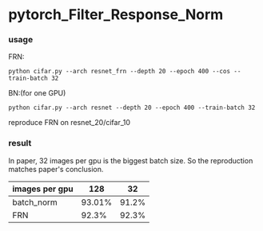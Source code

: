 # pytorch_Filter_Response_Norm
### usage
FRN:

`python cifar.py --arch resnet_frn --depth 20 --epoch 400 --cos --train-batch 32`

BN:(for one GPU)

`python cifar.py --arch resnet --depth 20 --epoch 400 --train-batch 32`


reproduce FRN on resnet_20/cifar_10

### result
In paper, 32 images per gpu is the biggest batch size. So the reproduction matches paper's conclusion.

| images per gpu|128 |32|
| ------ | ------ |------ | 
| batch_norm | 93.01% |91.2%|
| FRN | 92.3% | 92.3%|

